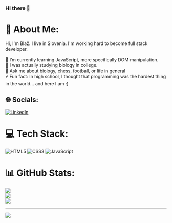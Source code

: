 ### Hi there 👋

# 💫 About Me:
Hi, I'm Blaž. I live in Slovenia. I'm working hard to become full stack developer.<br><br>🔭 I’m currently learning JavaScript, more specifically DOM manipulation.<br>🌱 I was actually studying biology in college.<br>💬 Ask me about biology, chess, football, or life in general<br>⚡ Fun fact: In high school, I thought that programming was the hardest thing in the world... and here I am :)<br>


## 🌐 Socials:
[![LinkedIn](https://img.shields.io/badge/LinkedIn-%230077B5.svg?logo=linkedin&logoColor=white)](https://linkedin.com/in/blaz-bocko) 

# 💻 Tech Stack:
![HTML5](https://img.shields.io/badge/html5-%23E34F26.svg?style=for-the-badge&logo=html5&logoColor=white) ![CSS3](https://img.shields.io/badge/css3-%231572B6.svg?style=for-the-badge&logo=css3&logoColor=white) ![JavaScript](https://img.shields.io/badge/javascript-%23323330.svg?style=for-the-badge&logo=javascript&logoColor=%23F7DF1E)
# 📊 GitHub Stats:
![](https://github-readme-stats.vercel.app/api?username=bbocko&theme=tokyonight&hide_border=false&include_all_commits=false&count_private=false)<br/>
![](https://github-readme-streak-stats.herokuapp.com/?user=bbocko&theme=tokyonight&hide_border=false)<br/>
![](https://github-readme-stats.vercel.app/api/top-langs/?username=bbocko&theme=tokyonight&hide_border=false&include_all_commits=false&count_private=false&layout=compact)

---
[![](https://visitcount.itsvg.in/api?id=bbocko&icon=0&color=0)](https://visitcount.itsvg.in)

<!-- Proudly created with GPRM ( https://gprm.itsvg.in ) -->
